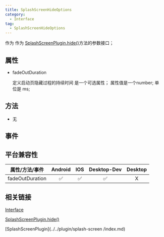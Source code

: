 ```yaml
---
title: SplashScreenHideOptions
category:
  - Interface
tag:
  - SplashScreenHideOptions
---
```


作为 作为 [SplashScreenPlugin.hide()](../../plugin/splash-screen/hide.md)方法的参数接口；


## 属性

  - fadeOutDuration

    定义启动页隐藏过程的持续时间
    是一个可选属性；
    属性值是一个number;
    单位是 ms;

## 方法

  - 无

## 事件

## 平台兼容性

| 属性/方法/事件        | Android | IOS | Desktop-Dev | Desktop |
|:-------------------:|:-------:|:---:|:-----------:|:-------:|
| fadeOutDuration     | ✅      | ✅  | ✅           | X       |

## 相关链接

[Interface](../index.md)

[SplashScreenPlugin.hide()](../../plugin/splash-screen/hide.md)

[SplashScreenPlugin](../../plugin/splash-screen
/index.md)





